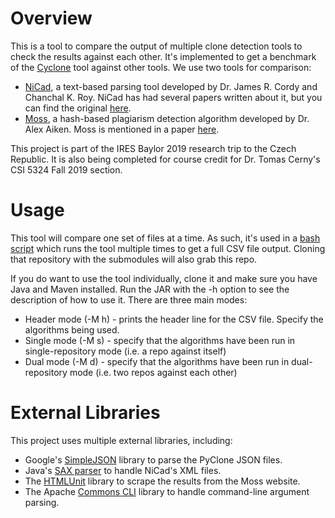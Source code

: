 # Overview

This is a tool to compare the output of multiple clone detection tools to check the results against each other. It's
implemented to get a benchmark of the [Cyclone](https://github.com/iresbaylor/codeDuplicationParser) tool against
other tools. We use two tools for comparison:
- [NiCad](https://www.txl.ca/txl-nicaddownload.html), a text-based parsing tool developed by Dr. James R. Cordy and Chanchal
K. Roy. NiCad has had several papers written about it, but you can find the original [here](https://www.cs.usask.ca/~croy/papers/2011/CR-NiCad-Tool-ICPC11.pdf).
- [Moss](https://theory.stanford.edu/~aiken/moss/), a hash-based plagiarism detection algorithm developed by Dr. Alex Aiken. Moss is
mentioned in a paper [here](https://theory.stanford.edu/~aiken/publications/papers/sigmod03.pdf).

This project is part of the IRES Baylor 2019 research trip to the Czech Republic. It is also being completed for course
credit for Dr. Tomas Cerny's CSI 5324 Fall 2019 section.

# Usage

This tool will compare one set of files at a time. As such, it's used in a 
[bash script](https://github.com/iresbaylor/clone-comparer-script) which runs the tool multiple times to get a full CSV
file output. Cloning that repository with the submodules will also grab this repo. 

If you do want to use the tool individually, clone it and make sure you have Java and Maven installed. Run the JAR with
the -h option to see the description of how to use it. There are three main modes:
- Header mode (-M h) - prints the header line for the CSV file. Specify the algorithms being used.
- Single mode (-M s) - specify that the algorithms have been run in single-repository mode (i.e. a repo against itself)
- Dual mode (-M d) - specify that the algorithms have been run in dual-repository mode (i.e. two repos against each other)

# External Libraries

This project uses multiple external libraries, including:
- Google's [SimpleJSON](https://code.google.com/archive/p/simplejson/) library to parse the PyClone JSON files.
- Java's [SAX parser](https://docs.oracle.com/javase/tutorial/jaxp/sax/parsing.html) to handle NiCad's XML files.
- The [HTMLUnit](http://htmlunit.sourceforge.net/) library to scrape the results from the Moss website.
- The Apache [Commons CLI](http://commons.apache.org/proper/commons-cli/) library to handle command-line argument parsing.
